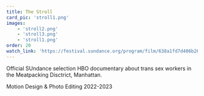 ```yaml
---
title: The Stroll
card_pic: 'stroll1.png'
images:
    - 'stroll2.png'
    - 'stroll3.png'
    - 'stroll1.png'
order: 20
watch_link: 'https://festival.sundance.org/program/film/638a1fd7d406b26507f2e33e'
---
```


Official SUndance selection HBO documentary about trans sex workers in the Meatpacking Disctrict, Manhattan.

Motion Design & Photo Editing 2022-2023
